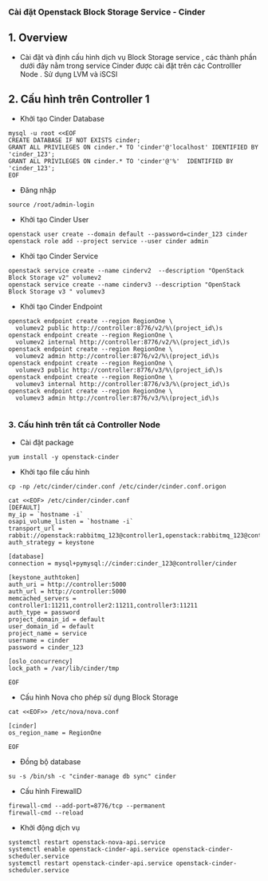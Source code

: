 

### Cài đặt Openstack Block Storage  Service - Cinder  

## 1. Overview


- Cài đặt và định cấu hình dịch vụ  Block Storage service , các thành phần dưới đây nằm trong service Cinder  được cài đặt trên các Controlller Node . Sử dụng LVM và iSCSI


## 2. Cấu hình trên Controller 1

- Khởi tạo Cinder Database
```
mysql -u root <<EOF
CREATE DATABASE IF NOT EXISTS cinder;
GRANT ALL PRIVILEGES ON cinder.* TO 'cinder'@'localhost' IDENTIFIED BY 'cinder_123';
GRANT ALL PRIVILEGES ON cinder.* TO 'cinder'@'%'  IDENTIFIED BY 'cinder_123';
EOF
```

- Đăng nhập
```
source /root/admin-login
```

- Khởi tạo Cinder User
```
openstack user create --domain default --password=cinder_123 cinder
openstack role add --project service --user cinder admin
```

- Khởi tạo Cinder Service
```
openstack service create --name cinderv2  --description "OpenStack Block Storage v2" volumev2
openstack service create --name cinderv3 --description "OpenStack Block Storage v3 " volumev3
```

- Khởi tạo Cinder Endpoint
```
openstack endpoint create --region RegionOne \
  volumev2 public http://controller:8776/v2/%\(project_id\)s
openstack endpoint create --region RegionOne \
  volumev2 internal http://controller:8776/v2/%\(project_id\)s
openstack endpoint create --region RegionOne \
  volumev2 admin http://controller:8776/v2/%\(project_id\)s
openstack endpoint create --region RegionOne \
  volumev3 public http://controller:8776/v3/%\(project_id\)s
openstack endpoint create --region RegionOne \
  volumev3 internal http://controller:8776/v3/%\(project_id\)s
openstack endpoint create --region RegionOne \
  volumev3 admin http://controller:8776/v3/%\(project_id\)s


```


### 3. Cấu hình trên tất cả Controller Node

- Cài đặt package
```
yum install -y openstack-cinder

```

- Khởi tạo file cấu hình

```
cp -np /etc/cinder/cinder.conf /etc/cinder/cinder.conf.origon

cat <<EOF> /etc/cinder/cinder.conf
[DEFAULT]
my_ip = `hostname -i`
osapi_volume_listen = `hostname -i`
transport_url = rabbit://openstack:rabbitmq_123@controller1,openstack:rabbitmq_123@controller2,openstack:rabbitmq_123@controller3
auth_strategy = keystone

[database]
connection = mysql+pymysql://cinder:cinder_123@controller/cinder

[keystone_authtoken]
auth_uri = http://controller:5000
auth_url = http://controller:5000
memcached_servers = controller1:11211,controller2:11211,controller3:11211
auth_type = password
project_domain_id = default
user_domain_id = default
project_name = service
username = cinder
password = cinder_123

[oslo_concurrency]
lock_path = /var/lib/cinder/tmp

EOF

```


- Cấu hình Nova cho phép sử dụng Block Storage
```
cat <<EOF>> /etc/nova/nova.conf

[cinder]
os_region_name = RegionOne

EOF

```

- Đồng bộ database
```
su -s /bin/sh -c "cinder-manage db sync" cinder

```

- Cấu hình FirewallD
```
firewall-cmd --add-port=8776/tcp --permanent 
firewall-cmd --reload 
```

- Khởi động dịch vụ
```
systemctl restart openstack-nova-api.service
systemctl enable openstack-cinder-api.service openstack-cinder-scheduler.service
systemctl restart openstack-cinder-api.service openstack-cinder-scheduler.service
```